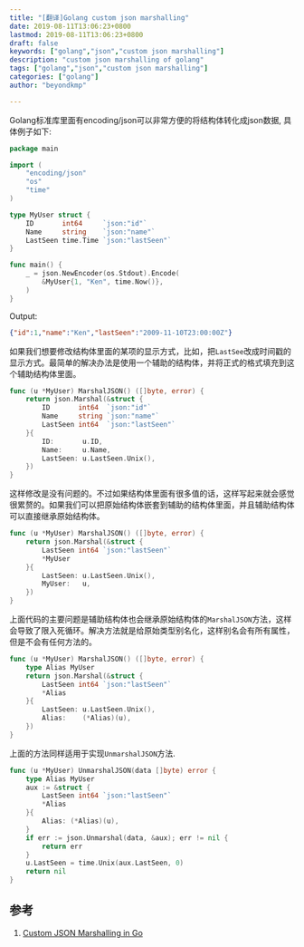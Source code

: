 ```yaml
---
title: "[翻译]Golang custom json marshalling"
date: 2019-08-11T13:06:23+0800
lastmod: 2019-08-11T13:06:23+0800
draft: false
keywords: ["golang","json","custom json marshalling"]
description: "custom json marshalling of golang"
tags: ["golang","json","custom json marshalling"]
categories: ["golang"]
author: "beyondkmp"

---
```


Golang标准库里面有encoding/json可以非常方便的将结构体转化成json数据, 具体例子如下:

```go
package main

import (
    "encoding/json"
    "os"
    "time"
)

type MyUser struct {
    ID       int64     `json:"id"`
    Name     string    `json:"name"`
    LastSeen time.Time `json:"lastSeen"`
}

func main() {
    _ = json.NewEncoder(os.Stdout).Encode(
        &MyUser{1, "Ken", time.Now()},
    )
}
```

<!--more-->

Output:

```json
{"id":1,"name":"Ken","lastSeen":"2009-11-10T23:00:00Z"}
```

如果我们想要修改结构体里面的某项的显示方式，比如，把`LastSee`改成时间戳的显示方式。最简单的解决办法是使用一个辅助的结构体，并将正式的格式填充到这个辅助结构体里面。

```go
func (u *MyUser) MarshalJSON() ([]byte, error) {
    return json.Marshal(&struct {
        ID       int64  `json:"id"`
        Name     string `json:"name"`
        LastSeen int64  `json:"lastSeen"`
    }{
        ID:       u.ID,
        Name:     u.Name,
        LastSeen: u.LastSeen.Unix(),
    })
}
```

这样修改是没有问题的。不过如果结构体里面有很多值的话，这样写起来就会感觉很累赘的。如果我们可以把原始结构体嵌套到辅助的结构体里面，并且辅助结构体可以直接继承原始结构体。

```go
func (u *MyUser) MarshalJSON() ([]byte, error) {
    return json.Marshal(&struct {
        LastSeen int64 `json:"lastSeen"`
        *MyUser
    }{
        LastSeen: u.LastSeen.Unix(),
        MyUser:   u,
    })
}
```

上面代码的主要问题是辅助结构体也会继承原始结构体的`MarshalJSON`方法，这样会导致了限入死循环。解决方法就是给原始类型别名化，这样别名会有所有属性，但是不会有任何方法的。

```go
func (u *MyUser) MarshalJSON() ([]byte, error) {
    type Alias MyUser
    return json.Marshal(&struct {
        LastSeen int64 `json:"lastSeen"`
        *Alias
    }{
        LastSeen: u.LastSeen.Unix(),
        Alias:    (*Alias)(u),
    })
}
```

上面的方法同样适用于实现`UnmarshalJSON`方法.

```go
func (u *MyUser) UnmarshalJSON(data []byte) error {
    type Alias MyUser
    aux := &struct {
        LastSeen int64 `json:"lastSeen"`
        *Alias
    }{
        Alias: (*Alias)(u),
    }
    if err := json.Unmarshal(data, &aux); err != nil {
        return err
    }
    u.LastSeen = time.Unix(aux.LastSeen, 0)
    return nil
}
```

## 参考
1. [Custom JSON Marshalling in Go](http://choly.ca/post/go-json-marshalling/)
